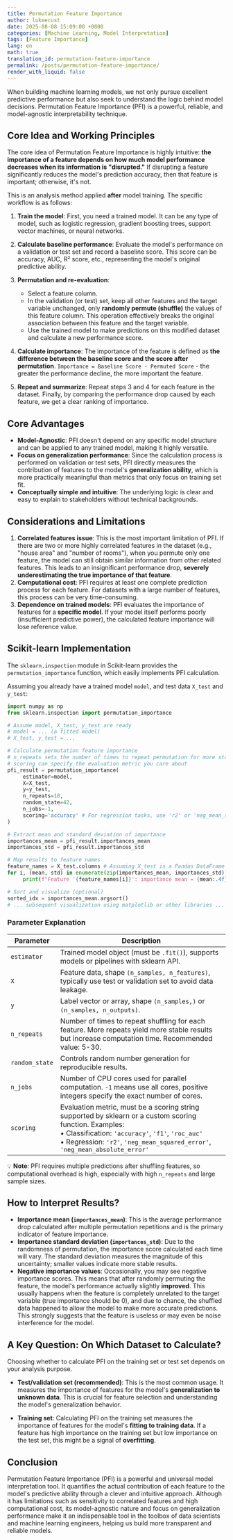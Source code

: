 ```yaml
---
title: Permutation Feature Importance
author: lukeecust
date: 2025-08-08 15:09:00 +0800
categories: [Machine Learning, Model Interpretation]
tags: [Feature Importance]
lang: en
math: true
translation_id: permutation-feature-importance
permalink: /posts/permutation-feature-importance/
render_with_liquid: false
---
```


When building machine learning models, we not only pursue excellent predictive performance but also seek to understand the logic behind model decisions. Permutation Feature Importance (PFI) is a powerful, reliable, and model-agnostic interpretability technique.

## Core Idea and Working Principles

The core idea of Permutation Feature Importance is highly intuitive: **the importance of a feature depends on how much model performance decreases when its information is "disrupted."** If disrupting a feature significantly reduces the model's prediction accuracy, then that feature is important; otherwise, it's not.

This is an analysis method applied **after** model training. The specific workflow is as follows:

1. **Train the model**: First, you need a trained model. It can be any type of model, such as logistic regression, gradient boosting trees, support vector machines, or neural networks.

2. **Calculate baseline performance**: Evaluate the model's performance on a validation or test set and record a baseline score. This score can be accuracy, AUC, R² score, etc., representing the model's original predictive ability.

3. **Permutation and re-evaluation**:
    * Select a feature column.
    * In the validation (or test) set, keep all other features and the target variable unchanged, only **randomly permute (shuffle)** the values of this feature column. This operation effectively breaks the original association between this feature and the target variable.
    * Use the trained model to make predictions on this modified dataset and calculate a new performance score.

4. **Calculate importance**: The importance of the feature is defined as **the difference between the baseline score and the score after permutation**.
    `Importance = Baseline Score - Permuted Score` - the greater the performance decline, the more important the feature.

5. **Repeat and summarize**: Repeat steps 3 and 4 for each feature in the dataset. Finally, by comparing the performance drop caused by each feature, we get a clear ranking of importance.

## Core Advantages

* **Model-Agnostic**: PFI doesn't depend on any specific model structure and can be applied to any trained model, making it highly versatile.
* **Focus on generalization performance**: Since the calculation process is performed on validation or test sets, PFI directly measures the contribution of features to the model's **generalization ability**, which is more practically meaningful than metrics that only focus on training set fit.
* **Conceptually simple and intuitive**: The underlying logic is clear and easy to explain to stakeholders without technical backgrounds.

## Considerations and Limitations

1. **Correlated features issue**: This is the most important limitation of PFI. If there are two or more highly correlated features in the dataset (e.g., "house area" and "number of rooms"), when you permute only one feature, the model can still obtain similar information from other related features. This leads to an insignificant performance drop, **severely underestimating the true importance of that feature**.
2. **Computational cost**: PFI requires at least one complete prediction process for each feature. For datasets with a large number of features, this process can be very time-consuming.
3. **Dependence on trained models**: PFI evaluates the importance of features for a **specific model**. If your model itself performs poorly (insufficient predictive power), the calculated feature importance will lose reference value.

## Scikit-learn Implementation

The `sklearn.inspection` module in Scikit-learn provides the `permutation_importance` function, which easily implements PFI calculation.

Assuming you already have a trained model `model`, and test data `X_test` and `y_test`:

```python
import numpy as np
from sklearn.inspection import permutation_importance

# Assume model, X_test, y_test are ready
# model = ... (a fitted model)
# X_test, y_test = ...

# Calculate permutation feature importance
# n_repeats sets the number of times to repeat permutation for more stable results
# scoring can specify the evaluation metric you care about
pfi_result = permutation_importance(
     estimator=model,
     X=X_test,
     y=y_test,
     n_repeats=10,
     random_state=42,
     n_jobs=-1,
     scoring='accuracy' # For regression tasks, use 'r2' or 'neg_mean_squared_error'
)

# Extract mean and standard deviation of importance
importances_mean = pfi_result.importances_mean
importances_std = pfi_result.importances_std

# Map results to feature names
feature_names = X_test.columns # Assuming X_test is a Pandas DataFrame
for i, (mean, std) in enumerate(zip(importances_mean, importances_std)):
     print(f"Feature '{feature_names[i]}': importance mean = {mean:.4f} +/- {std:.4f}")

# Sort and visualize (optional)
sorted_idx = importances_mean.argsort()
# ... subsequent visualization using matplotlib or other libraries ...
```

### Parameter Explanation

| Parameter      | Description                                                                                                                                                                                                         |
| -------------- | ------------------------------------------------------------------------------------------------------------------------------------------------------------------------------------------------------------------- |
| `estimator`    | Trained model object (must be `.fit()`), supports models or pipelines with sklearn API.                                                                                                                             |
| `X`            | Feature data, shape `(n_samples, n_features)`, typically use test or validation set to avoid data leakage.                                                                                                          |
| `y`            | Label vector or array, shape `(n_samples,)` or `(n_samples, n_outputs)`.                                                                                                                                            |
| `n_repeats`    | Number of times to repeat shuffling for each feature. More repeats yield more stable results but increase computation time. Recommended value: 5-30.                                                                |
| `random_state` | Controls random number generation for reproducible results.                                                                                                                                                         |
| `n_jobs`       | Number of CPU cores used for parallel computation. `-1` means use all cores, positive integers specify the exact number of cores.                                                                                   |
| `scoring`      | Evaluation metric, must be a scoring string supported by sklearn or a custom scoring function. Examples:<br>• Classification: `'accuracy'`, `'f1'`, `'roc_auc'`<br>• Regression: `'r2'`, `'neg_mean_squared_error'`, `'neg_mean_absolute_error'` |

💡 **Note**: PFI requires multiple predictions after shuffling features, so computational overhead is high, especially with high `n_repeats` and large sample sizes.

## How to Interpret Results?

* **Importance mean (`importances_mean`)**: This is the average performance drop calculated after multiple permutation repetitions and is the primary indicator of feature importance.
* **Importance standard deviation (`importances_std`)**: Due to the randomness of permutation, the importance score calculated each time will vary. The standard deviation measures the magnitude of this uncertainty; smaller values indicate more stable results.
* **Negative importance values**: Occasionally, you may see negative importance scores. This means that after randomly permuting the feature, the model's performance actually slightly **improved**. This usually happens when the feature is completely unrelated to the target variable (true importance should be 0), and due to chance, the shuffled data happened to allow the model to make more accurate predictions. This strongly suggests that the feature is useless or may even be noise interference for the model.

## A Key Question: On Which Dataset to Calculate?

Choosing whether to calculate PFI on the training set or test set depends on your analysis purpose.

* **Test/validation set (recommended)**: This is the most common usage. It measures the importance of features for the model's **generalization to unknown data**. This is crucial for feature selection and understanding the model's generalization behavior.

* **Training set**: Calculating PFI on the training set measures the importance of features for the model's **fitting to training data**. If a feature has high importance on the training set but low importance on the test set, this might be a signal of **overfitting**.

## Conclusion

Permutation Feature Importance (PFI) is a powerful and universal model interpretation tool. It quantifies the actual contribution of each feature to the model's predictive ability through a clever and intuitive approach. Although it has limitations such as sensitivity to correlated features and high computational cost, its model-agnostic nature and focus on generalization performance make it an indispensable tool in the toolbox of data scientists and machine learning engineers, helping us build more transparent and reliable models.
